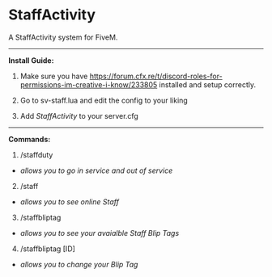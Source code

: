 # StaffActivity
A StaffActivity system for FiveM.

---

**Install Guide:**
1. Make sure you have https://forum.cfx.re/t/discord-roles-for-permissions-im-creative-i-know/233805 installed and setup correctly.

2. Go to sv-staff.lua and edit the config to your liking

3. Add *StaffActivity* to your server.cfg

---

**Commands:**
1. /staffduty
- *allows you to go in service and out of service*
2. /staff
- *allows you to see online Staff*
3. /staffbliptag
- *allows you to see your avaialble Staff Blip Tags*
4. /staffbliptag [ID] 
- *allows you to change your Blip Tag*
